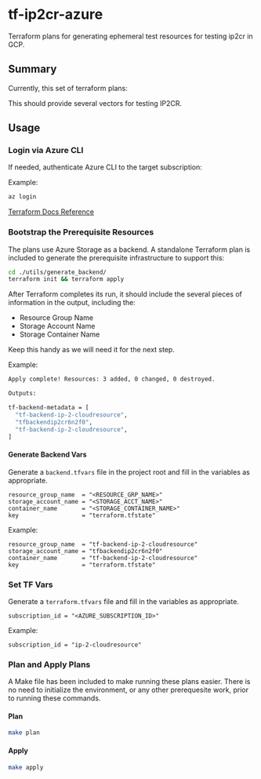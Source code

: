 # tf-ip2cr-azure

Terraform plans for generating ephemeral test resources for testing ip2cr in GCP.

## Summary

Currently, this set of terraform plans:

This should provide several vectors for testing IP2CR.

## Usage

### Login via Azure CLI

If needed, authenticate Azure CLI to the target subscription:

Example:

```bash
az login
```

[Terraform Docs Reference](https://registry.terraform.io/providers/hashicorp/azurerm/latest/docs/guides/azure_cli)

### Bootstrap the Prerequisite Resources

The plans use Azure Storage as a backend. A standalone Terraform plan is included to generate the prerequisite infrastructure to support this:

```bash
cd ./utils/generate_backend/
terraform init && terraform apply
```

After Terraform completes its run, it should include the several pieces of information in the output, including the:

* Resource Group Name
* Storage Account Name
* Storage Container Name

Keep this handy as we will need it for the next step.

Example:

```bash
Apply complete! Resources: 3 added, 0 changed, 0 destroyed.

Outputs:

tf-backend-metadata = [
  "tf-backend-ip-2-cloudresource",
  "tfbackendip2cr6n2f0",
  "tf-backend-ip-2-cloudresource",
]

```

#### Generate Backend Vars

Generate a `backend.tfvars` file in the project root and fill in the variables as appropriate.

```hcl
resource_group_name  = "<RESOURCE_GRP_NAME>"
storage_account_name = "<STORAGE_ACCT_NAME>"
container_name       = "<STORAGE_CONTAINER_NAME>"
key                  = "terraform.tfstate"
```

Example:

```hcl
resource_group_name  = "tf-backend-ip-2-cloudresource"
storage_account_name = "tfbackendip2cr6n2f0"
container_name       = "tf-backend-ip-2-cloudresource"
key                  = "terraform.tfstate"
```

### Set TF Vars

Generate a `terraform.tfvars` file and fill in the variables as appropriate.

```hcl
subscription_id = "<AZURE_SUBSCRIPTION_ID>"
```

Example:

```hcl
subscription_id = "ip-2-cloudresource"
```

### Plan and Apply Plans

A Make file has been included to make running these plans easier. There is no need to initialize the environment, or any other prerequesite work, prior to running these commands.

#### Plan

```bash
make plan
```

#### Apply

```bash
make apply
```
